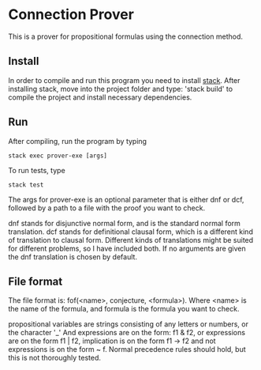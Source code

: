 # Connection Prover

This is a prover for propositional formulas using the connection method.

## Install

In order to compile and run this program you need to install [stack](https://docs.haskellstack.org/en/stable/install_and_upgrade/).
After installing stack, move into the project folder and type: 'stack build' to
compile the project and install necessary dependencies.

## Run

After compiling, run the program by typing
```
stack exec prover-exe [args]
```
To run tests, type
```
stack test
```
The args for prover-exe is an optional parameter
that is either dnf or dcf, followed by a path to a file with the proof you want
to check.

dnf stands for disjunctive normal form, and is the standard normal form
translation. dcf stands for definitional clausal form, which is a different
kind of translation to clausal form. Different kinds of translations might be
suited for different problems, so I have included both. If no arguments are
given the dnf translation is chosen by default.

## File format

The file format is: fof(\<name\>, conjecture, \<formula\>). Where \<name\> is
the name of the formula, and formula is the formula you want to check.

propositional variables are strings consisting of any letters or numbers, or the
character '_'  And expressions are on the form: f1 & f2, or expressions are on
the form f1 | f2, implication is on the form f1 -> f2 and not expressions is on
the form ~ f. Normal precedence rules should hold, but this is not thoroughly
tested.
